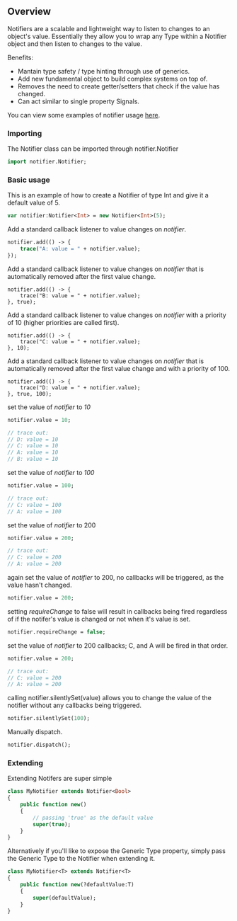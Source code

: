## Overview

Notifiers are a scalable and lightweight way to listen to changes to an object's value. Essentially they allow you to wrap any Type within a Notifier object and then listen to changes to the value.

Benefits:

* Mantain type safety / type hinting through use of generics.
* Add new fundamental object to build complex systems on top of.
* Removes the need to create getter/setters that check if the value has changed.
* Can act similar to single property Signals.

You can view some examples of notifier usage [here](https://github.com/peteshand/notifier).

### Importing

The Notifier class can be imported through notifier.Notifier

```haxe
import notifier.Notifier;
```

### Basic usage

This is an example of how to create a Notifier of type Int and give it a default value of 5.

```haxe
var notifier:Notifier<Int> = new Notifier<Int>(5);
```

Add a standard callback listener to value changes on *notifier*.

```haxe
notifier.add(() -> {
    trace("A: value = " + notifier.value);
});
```

Add a standard callback listener to value changes on *notifier* that is automatically removed after the first value change.

```
notifier.add(() -> {
    trace("B: value = " + notifier.value);
}, true);
```

Add a standard callback listener to value changes on *notifier* with a priority of 10 (higher priorities are called first).

```
notifier.add(() -> {
    trace("C: value = " + notifier.value);
}, 10);
```

Add a standard callback listener to value changes on *notifier* that is automatically removed after the first value change and with a priority of 100.

```
notifier.add(() -> {
    trace("D: value = " + notifier.value);
}, true, 100);
```

set the value of *notifier* to *10*

```haxe
notifier.value = 10;

// trace out:
// D: value = 10
// C: value = 10
// A: value = 10
// B: value = 10
```

set the value of *notifier* to *100*

```haxe
notifier.value = 100;

// trace out:
// C: value = 100
// A: value = 100
```

set the value of *notifier* to 200

```haxe
notifier.value = 200;

// trace out:
// C: value = 200
// A: value = 200
```

again set the value of *notifier* to 200, no callbacks will be triggered, as the value hasn't changed.

```haxe
notifier.value = 200;
```

setting *requireChange* to false will result in callbacks being fired regardless of if the notifer's value is changed or not when it's value is set.

```haxe
notifier.requireChange = false;
```

set the value of *notifier* to 200 callbacks; C, and A will be fired in that order.

```haxe
notifier.value = 200;

// trace out:
// C: value = 200
// A: value = 200
```

calling notifier.silentlySet(value) allows you to change the value of the notifier without any callbacks being triggered.

```haxe
notifier.silentlySet(100);
```

Manually dispatch.

```haxe
notifier.dispatch();
```

### Extending

Extending Notifers are super simple

```haxe
class MyNotifier extends Notifier<Bool>
{
	public function new()
	{
	    // passing 'true' as the default value
		super(true);
	}
}
```

Alternatively if you'll like to expose the Generic Type property, simply pass the Generic Type to the Notifier when extending it.

```haxe
class MyNotifier<T> extends Notifier<T>
{
	public function new(?defaultValue:T)
	{
		super(defaultValue);
	}
}
```
